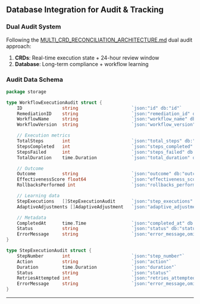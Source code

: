 ## Database Integration for Audit & Tracking

### Dual Audit System

Following the [MULTI_CRD_RECONCILIATION_ARCHITECTURE.md](../../architecture/MULTI_CRD_RECONCILIATION_ARCHITECTURE.md#crd-lifecycle-management-and-cleanup) dual audit approach:

1. **CRDs**: Real-time execution state + 24-hour review window
2. **Database**: Long-term compliance + workflow learning

### Audit Data Schema

```go
package storage

type WorkflowExecutionAudit struct {
    ID               string                    `json:"id" db:"id"`
    RemediationID    string                    `json:"remediation_id" db:"remediation_id"`
    WorkflowName     string                    `json:"workflow_name" db:"workflow_name"`
    WorkflowVersion  string                    `json:"workflow_version" db:"workflow_version"`

    // Execution metrics
    TotalSteps       int                       `json:"total_steps" db:"total_steps"`
    StepsCompleted   int                       `json:"steps_completed" db:"steps_completed"`
    StepsFailed      int                       `json:"steps_failed" db:"steps_failed"`
    TotalDuration    time.Duration             `json:"total_duration" db:"total_duration"`

    // Outcome
    Outcome          string                    `json:"outcome" db:"outcome"` // success, failed, partial
    EffectivenessScore float64                 `json:"effectiveness_score" db:"effectiveness_score"`
    RollbacksPerformed int                     `json:"rollbacks_performed" db:"rollbacks_performed"`

    // Learning data
    StepExecutions   []StepExecutionAudit      `json:"step_executions" db:"step_executions"`
    AdaptiveAdjustments []AdaptiveAdjustment   `json:"adaptive_adjustments" db:"adaptive_adjustments"`

    // Metadata
    CompletedAt      time.Time                 `json:"completed_at" db:"completed_at"`
    Status           string                    `json:"status" db:"status"`
    ErrorMessage     string                    `json:"error_message,omitempty" db:"error_message"`
}

type StepExecutionAudit struct {
    StepNumber       int                       `json:"step_number"`
    Action           string                    `json:"action"`
    Duration         time.Duration             `json:"duration"`
    Status           string                    `json:"status"`
    RetriesAttempted int                       `json:"retries_attempted"`
    ErrorMessage     string                    `json:"error_message,omitempty"`
}
```

---

